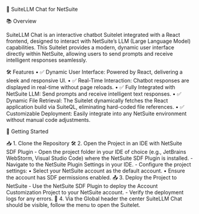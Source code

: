 🚀 SuiteLLM Chat for NetSuite

📚 Overview

SuiteLLM Chat is an interactive chatbot Suitelet integrated with a React frontend, designed to interact with NetSuite’s LLM (Large Language Model) capabilities. This Suitelet provides a modern, dynamic user interface directly within NetSuite, allowing users to send prompts and receive intelligent responses seamlessly.

🛠️ Features
	•	✅ Dynamic User Interface: Powered by React, delivering a sleek and responsive UI.
	•	✅ Real-Time Interaction: Chatbot responses are displayed in real-time without page reloads.
	•	✅ Fully Integrated with NetSuite LLM: Send prompts and receive intelligent text responses.
	•	✅ Dynamic File Retrieval: The Suitelet dynamically fetches the React application build via SuiteQL, eliminating hard-coded file references.
	•	✅ Customizable Deployment: Easily integrate into any NetSuite environment without manual code adjustments.

🚀 Getting Started

📥 1. Clone the Repository
🛠️ 2. Open the Project in an IDE with NetSuite SDF Plugin
	    - Open the project folder in your IDE of choice (e.g., JetBrains WebStorm, Visual Studio Code) where the NetSuite SDF Plugin is installed.
	    -	Navigate to the NetSuite Plugin Settings in your IDE.
	    - Configure the project settings:
	      • Select your NetSuite account as the default account.
	      •	Ensure the account has SDF permissions enabled.
📤 3. Deploy the Project to NetSuite
	    -	Use the NetSuite SDF Plugin to deploy the Account Customization Project to your NetSuite account.
	    -	Verify the deployment logs for any errors.
🚀 4. Via the Global header the center SuiteLLM Chat should be visible, follow the menu to open the Suitelet.
